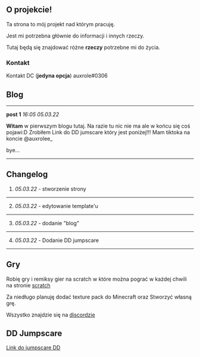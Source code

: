 ## O projekcie!

Ta strona to mój projekt nad którym pracuję.

Jest mi potrzebna głównie do informacji i innych rzeczy.

Tutaj będą się znajdować różne **rzeczy** potrzebne mi do życia.

### Kontakt

Kontakt DC (**jedyna opcja**) auxrole#0306

## Blog

----------------------------------------------------

**post 1**
*16:05 05.03.22*

**Witam** w pierwszym blogu tutaj. Na razie tu nic nie ma ale w końcu się coś pojawi:D
Zrobiłem Link do DD jumscare który jest poniżej!!! 
Mam tiktoka na koncie @auxrolee_

bye...

----------------------------------------------------

## Changelog

1. *05.03.22* - stworzenie strony

---------------------------------

2. *05.03.22* - edytowanie template'u

---------------------------------

3. *05.03.22* - dodanie "blog"

---------------------------------

4. *05.03.22* - Dodanie DD jumpscare

---------------------------------

## Gry 

Robię gry i remiksy gier na scratch w które można pograć w każdej chwili na stronie [scratch](https://scratch.mit.edu/)

Za niedługo planuję dodać texture pack do Minecraft oraz Stworzyć własną grę.

Wszystko znajdzie się na [discordzie](https://discord.gg/vrFfYEFRrK)

## DD Jumpscare

[Link do jumpscare DD](https://michaumiau.github.io/dd/scary/)


